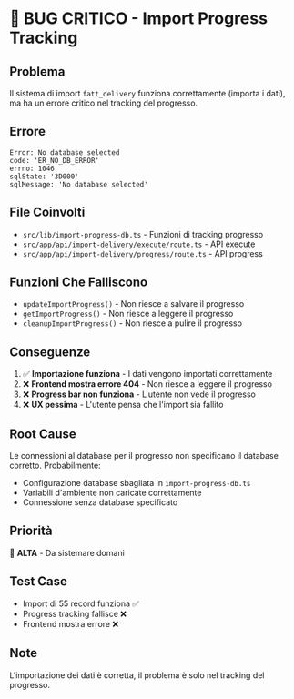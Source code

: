 # 🚨 BUG CRITICO - Import Progress Tracking

## Problema
Il sistema di import `fatt_delivery` funziona correttamente (importa i dati), ma ha un errore critico nel tracking del progresso.

## Errore
```
Error: No database selected
code: 'ER_NO_DB_ERROR'
errno: 1046
sqlState: '3D000'
sqlMessage: 'No database selected'
```

## File Coinvolti
- `src/lib/import-progress-db.ts` - Funzioni di tracking progresso
- `src/app/api/import-delivery/execute/route.ts` - API execute
- `src/app/api/import-delivery/progress/route.ts` - API progress

## Funzioni Che Falliscono
- `updateImportProgress()` - Non riesce a salvare il progresso
- `getImportProgress()` - Non riesce a leggere il progresso  
- `cleanupImportProgress()` - Non riesce a pulire il progresso

## Conseguenze
1. ✅ **Importazione funziona** - I dati vengono importati correttamente
2. ❌ **Frontend mostra errore 404** - Non riesce a leggere il progresso
3. ❌ **Progress bar non funziona** - L'utente non vede il progresso
4. ❌ **UX pessima** - L'utente pensa che l'import sia fallito

## Root Cause
Le connessioni al database per il progresso non specificano il database corretto. Probabilmente:
- Configurazione database sbagliata in `import-progress-db.ts`
- Variabili d'ambiente non caricate correttamente
- Connessione senza database specificato

## Priorità
🔴 **ALTA** - Da sistemare domani

## Test Case
- Import di 55 record funziona ✅
- Progress tracking fallisce ❌
- Frontend mostra errore ❌

## Note
L'importazione dei dati è corretta, il problema è solo nel tracking del progresso.

